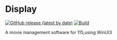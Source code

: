 # Display
[![GitHub release (latest by date)](https://img.shields.io/github/v/release/SingleVrUser/Display)](https://github.com/SingleVrUser/Display/releases)
[![Build](https://github.com/SingleVrUser/Display/actions/workflows/main.yml/badge.svg?branch=main)](https://github.com/SingleVrUser/Display/actions/workflows/main.yml)

A movie management software for 115,using WinUI3
